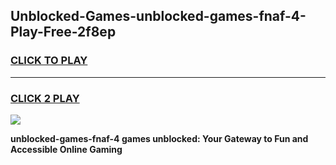
## Unblocked-Games-unblocked-games-fnaf-4-Play-Free-2f8ep
<h3>
<a href="https://premium76.site?title=unblocked-games-fnaf-4&ref=23A">CLICK TO PLAY</a></h3>
<hr>

<h3>
<a href="https://premium76.site?title=unblocked-games-fnaf-4&ref=23A">CLICK 2 PLAY</a>
  
</h3>

<a href="https://premium76.site?title=unblocked-games-fnaf-4&ref=23A"><img src="https://clearcache.store/games.png"></a>


**unblocked-games-fnaf-4 games unblocked: Your Gateway to Fun and Accessible Online Gaming**

